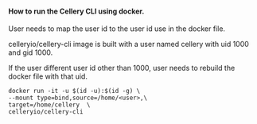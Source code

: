 #### How to run the Cellery CLI using docker.

User needs to map the user id to the user id use in the docker file.

celleryio/cellery-cli image is built with a user named cellery with uid 1000 and gid 1000.

If the user different user id other than 1000, user needs to rebuild the docker file with that uid.
```
docker run -it -u $(id -u):$(id -g) \
--mount type=bind,source=/home/<user>,\
target=/home/cellery  \
celleryio/cellery-cli
```
